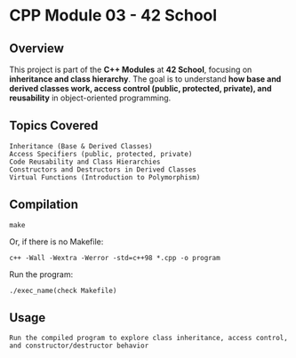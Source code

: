 # CPP Module 03 - 42 School

## Overview
This project is part of the **C++ Modules** at **42 School**, focusing on **inheritance and class hierarchy**. The goal is to understand **how base and derived classes work, access control (public, protected, private), and reusability** in object-oriented programming.

## Topics Covered

    Inheritance (Base & Derived Classes)
    Access Specifiers (public, protected, private)
    Code Reusability and Class Hierarchies
    Constructors and Destructors in Derived Classes
    Virtual Functions (Introduction to Polymorphism)

## Compilation

```
make
```
Or, if there is no Makefile:
```
c++ -Wall -Wextra -Werror -std=c++98 *.cpp -o program
```
Run the program:
```
./exec_name(check Makefile)

```
## Usage
```
Run the compiled program to explore class inheritance, access control, and constructor/destructor behavior
